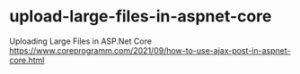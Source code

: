 # upload-large-files-in-aspnet-core
Uploading Large Files in ASP.Net Core<br>
https://www.coreprogramm.com/2021/09/how-to-use-ajax-post-in-aspnet-core.html
